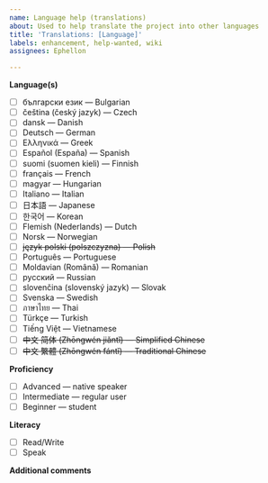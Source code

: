 ```yaml
---
name: Language help (translations)
about: Used to help translate the project into other languages
title: 'Translations: [Language]'
labels: enhancement, help-wanted, wiki
assignees: Ephellon

---
```


**Language(s)**
<!-- What is/are the destination language(s) -->
<!-- Place an "x" in the box to mark it, i.e. "[x]" -->

- [ ] български език &mdash; Bulgarian
- [ ] čeština (český jazyk) &mdash; Czech
- [ ] dansk &mdash; Danish
- [ ] Deutsch &mdash; German
- [ ] Ελληνικά &mdash; Greek
- [ ] Español (España) &mdash; Spanish
- [ ] suomi (suomen kieli) &mdash; Finnish
- [ ] français &mdash; French
- [ ] magyar &mdash; Hungarian
- [ ] Italiano &mdash; Italian
- [ ] 日本語 &mdash; Japanese
- [ ] 한국어 &mdash; Korean
- [ ] Flemish (Nederlands) &mdash; Dutch
- [ ] Norsk &mdash; Norwegian
- [ ] ~~język polski (polszczyzna) &mdash; Polish~~
- [ ] Português &mdash; Portuguese
- [ ] Moldavian (Română) &mdash; Romanian
- [ ] русский &mdash; Russian
- [ ] slovenčina (slovenský jazyk) &mdash; Slovak
- [ ] Svenska &mdash; Swedish
- [ ] ภาษาไทย &mdash; Thai
- [ ] Türkçe &mdash; Turkish
- [ ] Tiếng Việt &mdash; Vietnamese
- [ ] ~~中文 简体 (Zhōngwén jiǎntǐ) &mdash; Simplified Chinese~~
- [ ] ~~中文 繁體 (Zhōngwén fántǐ) &mdash; Traditional Chinese~~

**Proficiency**
<!-- What is your skill level with the `Language(s)` -->
- [ ] Advanced &mdash; native speaker
- [ ] Intermediate &mdash; regular user
- [ ] Beginner &mdash; student

**Literacy**
<!-- Ability to read/write in the language(s) -->
- [ ] Read/Write
- [ ] Speak

**Additional comments**
<!-- Add any other comments here -->
